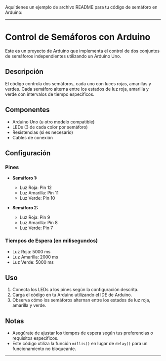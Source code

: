 Aquí tienes un ejemplo de archivo README para tu código de semáforo en Arduino:

---

# Control de Semáforos con Arduino

Este es un proyecto de Arduino que implementa el control de dos conjuntos de semáforos independientes utilizando un Arduino Uno.

## Descripción

El código controla dos semáforos, cada uno con luces rojas, amarillas y verdes. Cada semáforo alterna entre los estados de luz roja, amarilla y verde con intervalos de tiempo específicos.

## Componentes

- Arduino Uno (u otro modelo compatible)
- LEDs (3 de cada color por semáforo)
- Resistencias (si es necesario)
- Cables de conexión

## Configuración

### Pines

- **Semáforo 1:**
  - Luz Roja: Pin 12
  - Luz Amarilla: Pin 11
  - Luz Verde: Pin 10

- **Semáforo 2:**
  - Luz Roja: Pin 9
  - Luz Amarilla: Pin 8
  - Luz Verde: Pin 7

### Tiempos de Espera (en milisegundos)

- Luz Roja: 5000 ms
- Luz Amarilla: 2000 ms
- Luz Verde: 5000 ms

## Uso

1. Conecta los LEDs a los pines según la configuración descrita.
2. Carga el código en tu Arduino utilizando el IDE de Arduino.
3. Observa cómo los semáforos alternan entre los estados de luz roja, amarilla y verde.

## Notas

- Asegúrate de ajustar los tiempos de espera según tus preferencias o requisitos específicos.
- Este código utiliza la función `millis()` en lugar de `delay()` para un funcionamiento no bloqueante.

---

